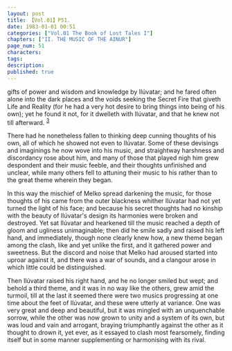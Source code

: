 ```yaml
---
layout: post
title: 【Vol.01】P51.
date: 1983-01-01 00:51
categories: ["Vol.01 The Book of Lost Tales I"]
chapters: ["II. THE MUSIC OF THE AINUR"]
page_num: 51
characters: 
tags: 
description: 
published: true
---
```


<p style="text-indent: 0;">
gifts of power and wisdom and knowledge by Ilúvatar; and he fared often alone into the dark places and the voids seeking the Secret Fire that giveth Life and Reality (for he had a very hot desire to bring things into being of his own); yet he found it not, for it dwelleth with Ilúvatar, and that he knew not till afterward. <SUP><a href="/MiddleEarth/vol01-p58">3</a></SUP>
</p>

There had he nonetheless fallen to thinking deep cunning thoughts of his own, all of which he showed not even to Ilúvatar. Some of these devisings and imaginings he now wove into his music, and straightway harshness and discordancy rose about him, and many of those that played nigh him grew despondent and their music feeble, and their thoughts unfinished and unclear, while many others fell to attuning their music to his rather than to the great theme wherein they began.

In this way the mischief of Melko spread darkening the music, for those thoughts of his came from the outer blackness whither Ilúvatar had not yet turned the light of his face; and because his secret thoughts had no kinship with the beauty of Ilúvatar's design its harmonies were broken and destroyed. Yet sat Ilúvatar and hearkened till the music reached a depth of gloom and ugliness unimaginable; then did he smile sadly and raised his left hand, and immediately, though none clearly knew how, a new theme began among the clash, like and yet unlike the first, and it gathered power and sweetness. But the discord and noise that Melko had aroused started into uproar against it, and there was a war of sounds, and a clangour arose in which little could be distinguished.

Then Ilúvatar raised his right hand, and he no longer smiled but wept; and behold a third theme, and it was in no way like the others, grew amid the turmoil, till at the last it seemed there were two musics progressing at one time about the feet of Ilúvatar, and these were utterly at variance. One was very great and deep and beautiful, but it was mingled with an unquenchable sorrow, while the other was now grown to unity and a system of its own, but was loud and vain and arrogant, braying triumphantly against the other as it thought to drown it, yet ever, as it essayed to clash most fearsomely, finding itself but in some manner supplementing or harmonising with its rival.

